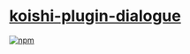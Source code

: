 # [koishi-plugin-dialogue](https://koishi.js.org/community/dialogue/)

[![npm](https://img.shields.io/npm/v/koishi-plugin-dialogue?style=flat-square)](https://www.npmjs.com/package/koishi-plugin-dialogue)

